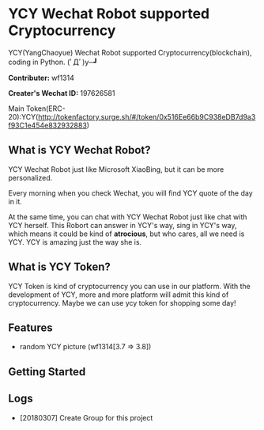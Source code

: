 # YCY Wechat Robot supported Cryptocurrency
YCY(YangChaoyue) Wechat Robot supported Cryptocurrency(blockchain), coding in Python. (ﾟДﾟ)y─┛

**Contributer:** wf1314

**Creater's Wechat ID:** 197626581

Main Token(ERC-20):YCY(http://tokenfactory.surge.sh/#/token/0x516Ee66b9C938eDB7d9a3f93C1e454e832932883)

## What is YCY Wechat Robot?

YCY Wechat Robot just like Microsoft XiaoBing, but it can be more personalized.

Every morning when you check Wechat, you will find YCY quote of the day in it. 

At the same time, you can chat with YCY Wechat Robot just like chat with YCY herself. This Robort can answer in YCY's way, sing in YCY's way, which means it could be kind of **atrocious**, but who cares, all we need is YCY. YCY is amazing just the way she is.

## What is YCY Token?

YCY Token is kind of cryptocurrency you can use in our platform. With the development of YCY, more and more platform will admit this kind of cryptocurrency. Maybe we can use ycy token for shopping some day!

## Features

- random YCY picture (wf1314[3.7 => 3.8])

## Getting Started

## Logs

- [20180307] Create Group for this project
